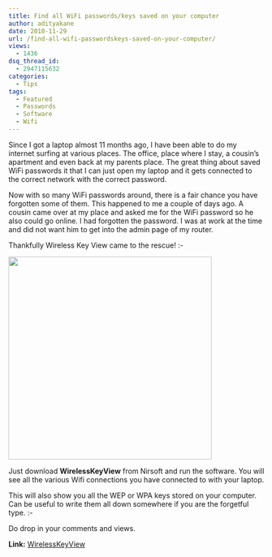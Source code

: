 ```yaml
---
title: Find all WiFi passwords/keys saved on your computer
author: adityakane
date: 2010-11-29
url: /find-all-wifi-passwordskeys-saved-on-your-computer/
views:
  - 1436
dsq_thread_id:
  - 2947115632
categories:
  - Tips
tags:
  - Featured
  - Passwords
  - Software
  - Wifi
---
```

Since I got a laptop almost 11 months ago, I have been able to do my internet surfing at various places. The office, place where I stay, a cousin&#8217;s apartment and even back at my parents place. The great thing about saved WiFi passwords it that I can just open my laptop and it gets connected to the correct network with the correct password.

Now with so many WiFi passwords around, there is a fair chance you have forgotten some of them. This happened to me a couple of days ago. A cousin came over at my place and asked me for the WiFi password so he also could go online. I had forgotten the password. I was at work at the time and did not want him to get into the admin page of my router.

Thankfully Wireless Key View came to the rescue! <img src="http://devilsworkshop.org/wp-includes/images/smilies/simple-smile.png" alt=":-)" class="wp-smiley" style="height: 1em; max-height: 1em;" />

<a rel="attachment wp-att-33257" href="http://devilsworkshop.org/find-all-wifi-passwordskeys-saved-on-your-computer/wireless_passwords_software/"><img class="alignnone size-full wp-image-33257" title="Wireless_passwords_software" src="http://cdn.devilsworkshop.org/files/2010/11/Wireless_passwords_software.png" alt="" width="400" height="400" /></a>

Just download **WirelessKeyView** from Nirsoft and run the software. You will see all the various Wifi connections you have connected to with your laptop.

This will also show you all the WEP or WPA keys stored on your computer. Can be useful to write them all down somewhere if you are the forgetful type. <img src="http://devilsworkshop.org/wp-includes/images/smilies/simple-smile.png" alt=":-)" class="wp-smiley" style="height: 1em; max-height: 1em;" />

Do drop in your comments and views.

**Link:** <a href="http://www.nirsoft.net/utils/wireless_key.html" onclick="_gaq.push(['_trackEvent', 'outbound-article', 'http://www.nirsoft.net/utils/wireless_key.html', 'WirelessKeyView']);" >WirelessKeyView</a>
